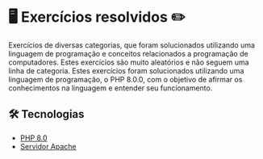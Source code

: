 # 🖥️ Exercícios resolvidos ✏️

Exercícios de diversas categorias, que foram solucionados utilizando uma linguagem de programação e conceitos relacionados a programação de computadores.
Estes exercícios são muito aleatórios e não seguem uma linha de categoria. 
Estes exercícios foram solucionados utilizando uma linguagem de programação, o PHP 8.0.0, com o objetivo de afirmar os conhecimentos na linguagem e entender seu funcionamento. 

## 🛠 Tecnologias

 * [PHP 8.0](https://www.php.net/downloads.php)
 * [Servidor Apache](https://httpd.apache.org/docs/2.4/invoking.html)

